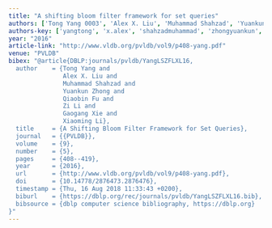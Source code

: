 ```yaml
---
title: "A shifting bloom filter framework for set queries"
authors: ['Tong Yang 0003', 'Alex X. Liu', 'Muhammad Shahzad', 'Yuankun Zhong', 'Qiaobin Fu', 'Zi Li', 'Gaogang Xie', 'Xiaoming Li']
authors-key: ['yangtong', 'x.alex', 'shahzadmuhammad', 'zhongyuankun', 'fuqiaobin', 'lizi', 'xiegaogang', 'lixiaoming']
year: "2016"
article-link: "http://www.vldb.org/pvldb/vol9/p408-yang.pdf"
venue: "PVLDB"
bibex: "@article{DBLP:journals/pvldb/YangLSZFLXL16,
  author    = {Tong Yang and
               Alex X. Liu and
               Muhammad Shahzad and
               Yuankun Zhong and
               Qiaobin Fu and
               Zi Li and
               Gaogang Xie and
               Xiaoming Li},
  title     = {A Shifting Bloom Filter Framework for Set Queries},
  journal   = {{PVLDB}},
  volume    = {9},
  number    = {5},
  pages     = {408--419},
  year      = {2016},
  url       = {http://www.vldb.org/pvldb/vol9/p408-yang.pdf},
  doi       = {10.14778/2876473.2876476},
  timestamp = {Thu, 16 Aug 2018 11:33:43 +0200},
  biburl    = {https://dblp.org/rec/journals/pvldb/YangLSZFLXL16.bib},
  bibsource = {dblp computer science bibliography, https://dblp.org}
}"
---
```

